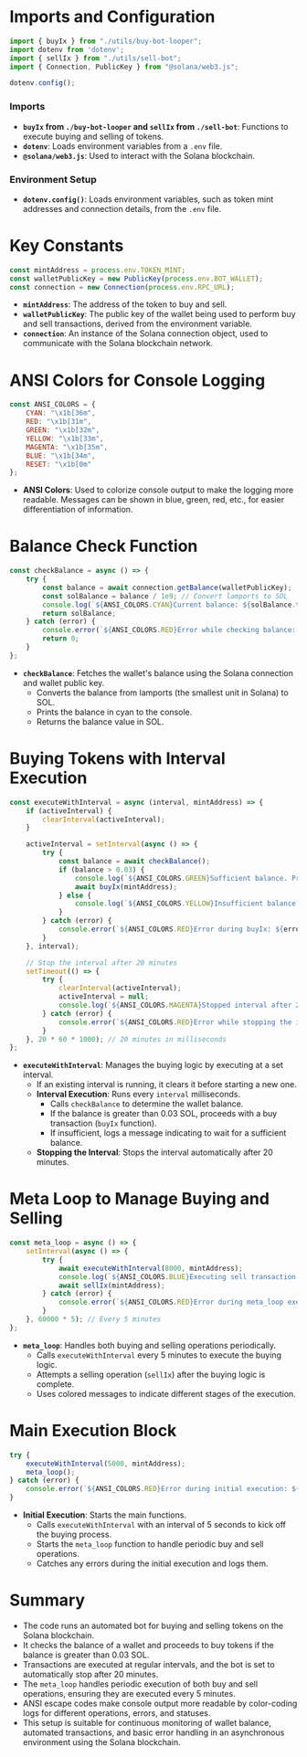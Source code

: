 # Imports and Configuration

```javascript
import { buyIx } from "./utils/buy-bot-looper";
import dotenv from 'dotenv';
import { sellIx } from "./utils/sell-bot";
import { Connection, PublicKey } from "@solana/web3.js";

dotenv.config();
```

### Imports
- **`buyIx` from `./buy-bot-looper` and `sellIx` from `./sell-bot`**: Functions to execute buying and selling of tokens.
- **`dotenv`**: Loads environment variables from a `.env` file.
- **`@solana/web3.js`**: Used to interact with the Solana blockchain.

### Environment Setup
- **`dotenv.config()`**: Loads environment variables, such as token mint addresses and connection details, from the `.env` file.

# Key Constants

```javascript
const mintAddress = process.env.TOKEN_MINT;
const walletPublicKey = new PublicKey(process.env.BOT_WALLET);
const connection = new Connection(process.env.RPC_URL);
```
- **`mintAddress`**: The address of the token to buy and sell.
- **`walletPublicKey`**: The public key of the wallet being used to perform buy and sell transactions, derived from the environment variable.
- **`connection`**: An instance of the Solana connection object, used to communicate with the Solana blockchain network.

# ANSI Colors for Console Logging

```javascript
const ANSI_COLORS = {
    CYAN: "\x1b[36m",
    RED: "\x1b[31m",
    GREEN: "\x1b[32m",
    YELLOW: "\x1b[33m",
    MAGENTA: "\x1b[35m",
    BLUE: "\x1b[34m",
    RESET: "\x1b[0m"
};
```
- **ANSI Colors**: Used to colorize console output to make the logging more readable. Messages can be shown in blue, green, red, etc., for easier differentiation of information.

# Balance Check Function

```javascript
const checkBalance = async () => {
    try {
        const balance = await connection.getBalance(walletPublicKey);
        const solBalance = balance / 1e9; // Convert lamports to SOL
        console.log(`${ANSI_COLORS.CYAN}Current balance: ${solBalance.toFixed(4)} SOL${ANSI_COLORS.RESET}`);
        return solBalance;
    } catch (error) {
        console.error(`${ANSI_COLORS.RED}Error while checking balance: ${error.message}${ANSI_COLORS.RESET}`);
        return 0;
    }
};
```
- **`checkBalance`**: Fetches the wallet's balance using the Solana connection and wallet public key.
  - Converts the balance from lamports (the smallest unit in Solana) to SOL.
  - Prints the balance in cyan to the console.
  - Returns the balance value in SOL.

# Buying Tokens with Interval Execution

```javascript
const executeWithInterval = async (interval, mintAddress) => {
    if (activeInterval) {
        clearInterval(activeInterval);
    }

    activeInterval = setInterval(async () => {
        try {
            const balance = await checkBalance();
            if (balance > 0.03) {
                console.log(`${ANSI_COLORS.GREEN}Sufficient balance. Proceeding with buy transaction...${ANSI_COLORS.RESET}`);
                await buyIx(mintAddress);
            } else {
                console.log(`${ANSI_COLORS.YELLOW}Insufficient balance. Waiting for balance to increase above 0.03 SOL.${ANSI_COLORS.RESET}`);
            }
        } catch (error) {
            console.error(`${ANSI_COLORS.RED}Error during buyIx: ${error.message}${ANSI_COLORS.RESET}`);
        }
    }, interval);

    // Stop the interval after 20 minutes
    setTimeout(() => {
        try {
            clearInterval(activeInterval);
            activeInterval = null;
            console.log(`${ANSI_COLORS.MAGENTA}Stopped interval after 20 minutes${ANSI_COLORS.RESET}`);
        } catch (error) {
            console.error(`${ANSI_COLORS.RED}Error while stopping the interval: ${error.message}${ANSI_COLORS.RESET}`);
        }
    }, 20 * 60 * 1000); // 20 minutes in milliseconds
};
```
- **`executeWithInterval`**: Manages the buying logic by executing at a set interval.
  - If an existing interval is running, it clears it before starting a new one.
  - **Interval Execution**: Runs every `interval` milliseconds.
    - Calls `checkBalance` to determine the wallet balance.
    - If the balance is greater than 0.03 SOL, proceeds with a buy transaction (`buyIx` function).
    - If insufficient, logs a message indicating to wait for a sufficient balance.
  - **Stopping the Interval**: Stops the interval automatically after 20 minutes.

# Meta Loop to Manage Buying and Selling

```javascript
const meta_loop = async () => {
    setInterval(async () => {
        try {
            await executeWithInterval(8000, mintAddress);
            console.log(`${ANSI_COLORS.BLUE}Executing sell transaction...${ANSI_COLORS.RESET}`);
            await sellIx(mintAddress);
        } catch (error) {
            console.error(`${ANSI_COLORS.RED}Error during meta_loop execution: ${error.message}${ANSI_COLORS.RESET}`);
        }
    }, 60000 * 5); // Every 5 minutes
};
```
- **`meta_loop`**: Handles both buying and selling operations periodically.
  - Calls `executeWithInterval` every 5 minutes to execute the buying logic.
  - Attempts a selling operation (`sellIx`) after the buying logic is complete.
  - Uses colored messages to indicate different stages of the execution.

# Main Execution Block

```javascript
try {
    executeWithInterval(5000, mintAddress);
    meta_loop();
} catch (error) {
    console.error(`${ANSI_COLORS.RED}Error during initial execution: ${error.message}${ANSI_COLORS.RESET}`);
}
```
- **Initial Execution**: Starts the main functions.
  - Calls `executeWithInterval` with an interval of 5 seconds to kick off the buying process.
  - Starts the `meta_loop` function to handle periodic buy and sell operations.
  - Catches any errors during the initial execution and logs them.

# Summary
- The code runs an automated bot for buying and selling tokens on the Solana blockchain.
- It checks the balance of a wallet and proceeds to buy tokens if the balance is greater than 0.03 SOL.
- Transactions are executed at regular intervals, and the bot is set to automatically stop after 20 minutes.
- The `meta_loop` handles periodic execution of both buy and sell operations, ensuring they are executed every 5 minutes.
- ANSI escape codes make console output more readable by color-coding logs for different operations, errors, and statuses.
- This setup is suitable for continuous monitoring of wallet balance, automated transactions, and basic error handling in an asynchronous environment using the Solana blockchain.

